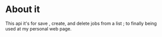 # About it
This api it's for save , create, and delete  jobs from a list ; to finally being used at my personal web page.
